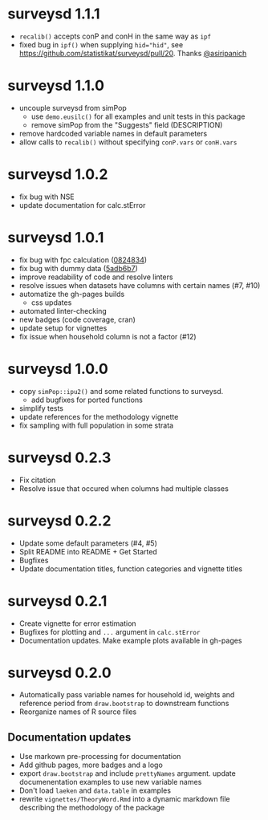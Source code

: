 # surveysd 1.1.1

* `recalib()` accepts conP and conH in the same way as `ipf`
* fixed bug in `ipf()` when supplying `hid="hid"`, see https://github.com/statistikat/surveysd/pull/20. Thanks [@asiripanich](https://github.com/asiripanich)

# surveysd 1.1.0

* uncouple surveysd from simPop
    * use `demo.eusilc()` for all examples and unit tests in this package
    * remove simPop from the "Suggests" field (DESCRIPTION)
* remove hardcoded variable names in default parameters
* allow calls to `recalib()` without specifying `conP.vars` or `conH.vars`

# surveysd 1.0.2

* fix bug with NSE
* update documentation for calc.stError

# surveysd 1.0.1

* fix bug with fpc calculation ([0824834](https://github.com/statistikat/surveysd/commit/0824834))
* fix bug with dummy data ([5adb6b7](https://github.com/statistikat/surveysd/commit/5adb6b7))
* improve readability of code and resolve linters
* resolve issues when datasets have columns with certain names (#7, #10)
* automatize the gh-pages builds
    * css updates
* automated linter-checking
* new badges (code coverage, cran)
* update setup for vignettes
* fix issue when household column is not a factor (#12)

# surveysd 1.0.0

* copy `simPop::ipu2()` and some related functions to surveysd.
    * add bugfixes for ported functions
* simplify tests
* update references for the methodology vignette
* fix sampling with full population in some strata

# surveysd 0.2.3

* Fix citation
* Resolve issue that occured when columns had multiple classes

# surveysd 0.2.2

* Update some default parameters (#4, #5)
* Split README into README + Get Started
* Bugfixes
* Update documentation titles, function categories and vignette titles

# surveysd 0.2.1

* Create vignette for error estimation
* Bugfixes for plotting and `...` argument in `calc.stError`
* Documentation updates. Make example plots available in gh-pages

# surveysd 0.2.0

* Automatically pass variable names for household id, weights and
  reference period from `draw.bootstrap` to downstream functions
* Reorganize names of R source files

## Documentation updates
    
* Use markown pre-processing for documentation
* Add github pages, more badges and a logo
* export `draw.bootstrap` and include `prettyNames` argument. 
  update documenentation examples to use new variable names
* Don't load `laeken` and `data.table` in examples
* rewrite `vignettes/TheoryWord.Rmd` into a dynamic markdown file 
  describing the methodology of the package
